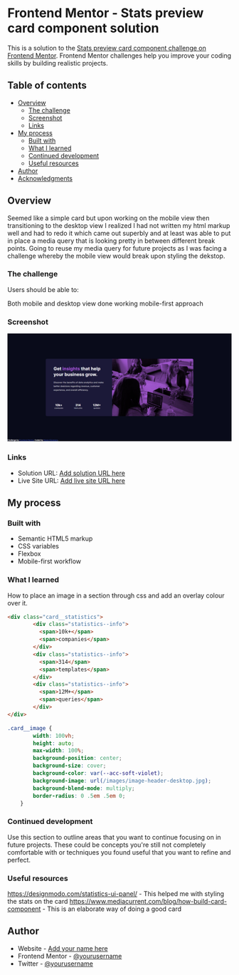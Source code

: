 # Frontend Mentor - Stats preview card component solution

This is a solution to the [Stats preview card component challenge on Frontend Mentor](https://www.frontendmentor.io/challenges/stats-preview-card-component-8JqbgoU62). Frontend Mentor challenges help you improve your coding skills by building realistic projects. 

## Table of contents

- [Overview](#overview)
  - [The challenge](#the-challenge)
  - [Screenshot](#screenshot)
  - [Links](#links)
- [My process](#my-process)
  - [Built with](#built-with)
  - [What I learned](#what-i-learned)
  - [Continued development](#continued-development)
  - [Useful resources](#useful-resources)
- [Author](#author)
- [Acknowledgments](#acknowledgments)

## Overview

Seemed like a simple card but upon working on the mobile view then transitioning to the desktop view I realized I had not written my html markup well and had to redo it which came out superbly and at least was able to put in place a media query that is looking pretty in between different break points.
Going to reuse my media query for future projects as I was facing a challenge whereby the mobile view would break upon styling the dekstop.

### The challenge

Users should be able to:

Both mobile and desktop view done working mobile-first approach

### Screenshot

![](./design/Desktop_view.png)


### Links

- Solution URL: [Add solution URL here](https://github.com/MosesKipyegon/stats-preview-card)
- Live Site URL: [Add live site URL here](https://your-live-site-url.com)

## My process

### Built with

- Semantic HTML5 markup
- CSS variables
- Flexbox
- Mobile-first workflow


### What I learned

How to place an image in a section through css and add an overlay colour over it.


```html
<div class="card__statistics">
        <div class="statistics--info">
          <span>10k+</span>
          <span>companies</span>
        </div>
        <div class="statistics--info">
          <span>314</span>
          <span>templates</span>
        </div>
        <div class="statistics--info">
          <span>12M+</span>
          <span>queries</span>
        </div>
</div>
```
```css
.card__image {
        width: 100vh;
        height: auto;
        max-width: 100%;
        background-position: center;
        background-size: cover;
        background-color: var(--acc-soft-violet);
        background-image: url(/images/image-header-desktop.jpg);
        background-blend-mode: multiply;
        border-radius: 0 .5em .5em 0;
    }
```



### Continued development

Use this section to outline areas that you want to continue focusing on in future projects. These could be concepts you're still not completely comfortable with or techniques you found useful that you want to refine and perfect.

### Useful resources

https://designmodo.com/statistics-ui-panel/ - This helped me with styling the stats on the card
https://www.mediacurrent.com/blog/how-build-card-component - This is an elaborate way of doing a good card 


## Author

- Website - [Add your name here](https://github.com/MosesKipyegon)
- Frontend Mentor - [@yourusername](https://www.frontendmentor.io/profile/MosesKipyegon)
- Twitter - [@yourusername](https://twitter.com/Dihmoss)


